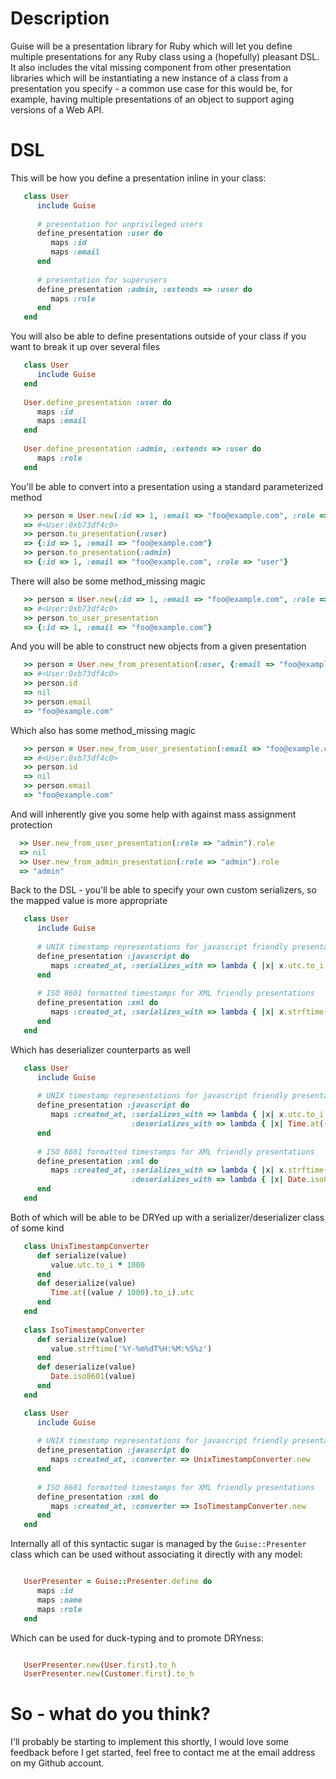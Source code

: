 # Description

Guise will be a presentation library for Ruby which will let you define multiple presentations for any Ruby class using a (hopefully) pleasant DSL.  It also includes the vital missing component from other presentation libraries which will be instantiating a new instance of a class from a presentation you specify - a common use case for this would be, for example, having multiple presentations of an object to support aging versions of a Web API.

# DSL

This will be how you define a presentation inline in your class:

```ruby
   class User
      include Guise
      
      # presentation for unprivileged users
      define_presentation :user do
         maps :id
         maps :email
      end
      
      # presentation for superusers
      define_presentation :admin, :extends => :user do
         maps :role
      end
   end
```

You will also be able to define presentations outside of your class if you want to break it up over several files

```ruby
   class User
      include Guise
   end
   
   User.define_presentation :user do
      maps :id
      maps :email
   end
   
   User.define_presentation :admin, :extends => :user do
      maps :role
   end
```

You'll be able to convert into a presentation using a standard parameterized method

```ruby
   >> person = User.new(:id => 1, :email => "foo@example.com", :role => "user")
   => #<User:0xb73df4c0>
   >> person.to_presentation(:user)
   => {:id => 1, :email => "foo@example.com"}
   >> person.to_presentation(:admin)
   => {:id => 1, :email => "foo@example.com", :role => "user"}
```

There will also be some method_missing magic

```ruby
   >> person = User.new(:id => 1, :email => "foo@example.com", :role => "user")
   => #<User:0xb73df4c0>
   >> person.to_user_presentation
   => {:id => 1, :email => "foo@example.com"}   
```

And you will be able to construct new objects from a given presentation

```ruby
   >> person = User.new_from_presentation(:user, {:email => "foo@example.com"})
   => #<User:0xb73df4c0>
   >> person.id
   => nil
   >> person.email
   => "foo@example.com"
```

Which also has some method_missing magic

```ruby
   >> person = User.new_from_user_presentation(:email => "foo@example.com")
   => #<User:0xb73df4c0>
   >> person.id
   => nil
   >> person.email
   => "foo@example.com"
```

And will inherently give you some help with against mass assignment protection

```ruby
  >> User.new_from_user_presentation(:role => "admin").role
  => nil
  >> User.new_from_admin_presentation(:role => "admin").role
  => "admin"
```

Back to the DSL - you'll be able to specify your own custom serializers, so the mapped value is more appropriate

```ruby
   class User
      include Guise
      
      # UNIX timestamp representations for javascript friendly presentations
      define_presentation :javascript do
         maps :created_at, :serializes_with => lambda { |x| x.utc.to_i * 1000 }
      end
      
      # ISO 8601 formatted timestamps for XML friendly presentations
      define_presentation :xml do
         maps :created_at, :serializes_with => lambda { |x| x.strftime('%Y-%m-%dT%H:%M:%S%z') }
      end
   end

```

Which has deserializer counterparts as well

```ruby
   class User
      include Guise
      
      # UNIX timestamp representations for javascript friendly presentations
      define_presentation :javascript do
         maps :created_at, :serializes_with => lambda { |x| x.utc.to_i * 1000 },
                           :deserializes_with => lambda { |x| Time.at((x / 1000).to_i).utc }
      end
      
      # ISO 8601 formatted timestamps for XML friendly presentations
      define_presentation :xml do
         maps :created_at, :serializes_with => lambda { |x| x.strftime('%Y-%m-%dT%H:%M:%S%z') },
                           :deserializes_with => lambda { |x| Date.iso8601(x) }
      end
   end

```

Both of which will be able to be DRYed up with a serializer/deserializer class of some kind

```ruby
   class UnixTimestampConverter
      def serialize(value)
         value.utc.to_i * 1000
      end
      def deserialize(value)
         Time.at((value / 1000).to_i).utc
      end
   end
   
   class IsoTimestampConverter
      def serialize(value)
         value.strftime('%Y-%m%dT%H:%M:%S%z')
      end
      def deserialize(value)
         Date.iso8601(value)
      end
   end

   class User
      include Guise
      
      # UNIX timestamp representations for javascript friendly presentations
      define_presentation :javascript do
         maps :created_at, :converter => UnixTimestampConverter.new
      end
      
      # ISO 8601 formatted timestamps for XML friendly presentations
      define_presentation :xml do
         maps :created_at, :converter => IsoTimestampConverter.new
      end
   end

```

Internally all of this syntactic sugar is managed by the ``Guise::Presenter`` class which can be used without
associating it directly with any model:

```ruby

   UserPresenter = Guise::Presenter.define do
      maps :id
      maps :name
      maps :role
   end

```

Which can be used for duck-typing and to promote DRYness:

```ruby

   UserPresenter.new(User.first).to_h
   UserPresenter.new(Customer.first).to_h

```

# So - what do you think?

I'll probably be starting to implement this shortly, I would love some feedback before I get started, 
feel free to contact me at the email address on my Github account.